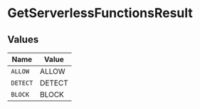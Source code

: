 # GetServerlessFunctionsResult


## Values

| Name     | Value    |
| -------- | -------- |
| `ALLOW`  | ALLOW    |
| `DETECT` | DETECT   |
| `BLOCK`  | BLOCK    |